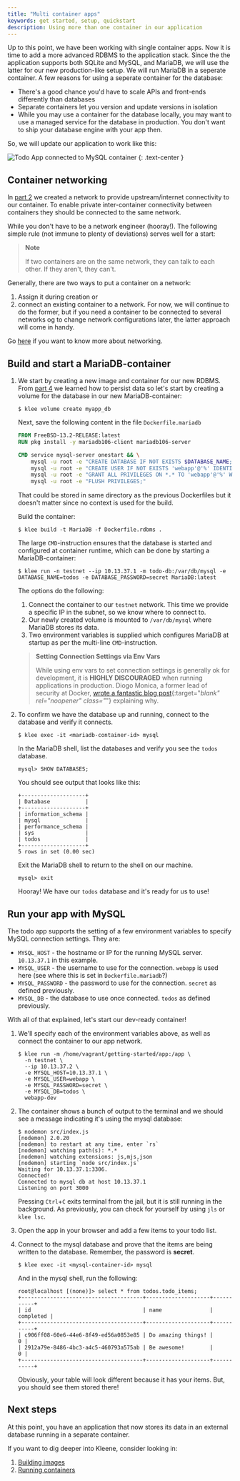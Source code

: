 ```yaml
---
title: "Multi container apps"
keywords: get started, setup, quickstart
description: Using more than one container in our application
---
```


Up to this point, we have been working with single container apps. Now it is time to add a more
advanced RDBMS to the application stack. Since the the application supports both SQLite and
MySQL, and MariaDB, we will use the latter for our new production-like setup.
We will run MariaDB in a seperate container. A few reasons for using a seperate container
for the database:

- There's a good chance you'd have to scale APIs and front-ends differently than databases
- Separate containers let you version and update versions in isolation
- While you may use a container for the database locally, you may want to use a managed service
  for the database in production. You don't want to ship your database engine with your app then.

So, we will update our application to work like this:

![Todo App connected to MySQL container](images/multi-app-architecture.png)
{: .text-center }

## Container networking

In [part 2](./02_our_app.md) we created a network to provide upstream/internet connectivity to our
container. To enable private inter-container connectivity between containers they
should be connected to the same network.

While you don't have to be a network engineer (hooray!). The following simple rule
(not immune to plenty of deviations) serves well for a start:

> **Note**
>
> If two containers are on the same network, they can talk to each other. If they aren't, they can't.

Generally, there are two ways to put a container on a network:
1) Assign it during creation or
2) connect an existing container to a network.
For now, we will continue to do the former, but if you need a container
to be connected to several networks og to change network configurations later,
the latter approach will come in handy.

Go [here](/run/network) if you want to know more about networking.

## Build and start a MariaDB-container

1. We start by creating a new image and container for our new RDBMS.
   From [part 4](./04_persisting_data.md) we learned how to persist data so let's
   start by creating a volume for the database in our new MariaDB-container:

   ```
   $ klee volume create myapp_db
   ```

   Next, save the following content in the file `Dockerfile.mariadb`

   ```dockerfile
   FROM FreeBSD-13.2-RELEASE:latest
   RUN pkg install -y mariadb106-client mariadb106-server

   CMD service mysql-server onestart && \
       mysql -u root -e "CREATE DATABASE IF NOT EXISTS $DATABASE_NAME;" && \
       mysql -u root -e "CREATE USER IF NOT EXISTS 'webapp'@'%' IDENTIFIED BY '$DATABASE_PASSWORD';" && \
       mysql -u root -e "GRANT ALL PRIVILEGES ON *.* TO 'webapp'@'%' WITH GRANT OPTION;" && \
       mysql -u root -e "FLUSH PRIVILEGES;"
   ```

   That could be stored in same directory as the previous Dockerfiles but it doesn't
   matter since no context is used for the build.

   Build the container:

   ```
   $ klee build -t MariaDB -f Dockerfile.rdbms .
   ```

   The large `CMD`-instruction ensures that the database is started and configured at container runtime,
   which can be done by starting a MariaDB-container:

   ```console
   $ klee run -n testnet --ip 10.13.37.1 -m todo-db:/var/db/mysql -e DATABASE_NAME=todos -e DATABASE_PASSWORD=secret MariaDB:latest
   ```

   The options do the following:

   1. Connect the container to our `testnet` network. This time we provide a specific IP in the subnet, so we know where to connect to.
   2. Our newly created volume is mounted to `/var/db/mysql` where MariaDB stores its data.
   3. Two environment variables is supplied which configures MariaDB at startup as per the multi-line `CMD`-instruction.


   > **Setting Connection Settings via Env Vars**
   >
   > While using env vars to set connection settings is generally ok for development, it is **HIGHLY DISCOURAGED**
   > when running applications in production. Diogo Monica, a former lead of security at Docker,
   > [wrote a fantastic blog post](https://diogomonica.com/2017/03/27/why-you-shouldnt-use-env-variables-for-secret-data/){:target="_blank" rel="noopener" class="_"}
   > explaining why.

2. To confirm we have the database up and running, connect to the database and verify it connects.

    ```console
    $ klee exec -it <mariadb-container-id> mysql
    ```

    In the MariaDB shell, list the databases and verify you see the `todos` database.

    ```console
    mysql> SHOW DATABASES;
    ```

    You should see output that looks like this:

    ```plaintext
    +--------------------+
    | Database           |
    +--------------------+
    | information_schema |
    | mysql              |
    | performance_schema |
    | sys                |
    | todos              |
    +--------------------+
    5 rows in set (0.00 sec)
    ```
    Exit the MariaDB shell to return to the shell on our machine.

   ```console
   mysql> exit
   ```

   Hooray! We have our `todos` database and it's ready for us to use!

## Run your app with MySQL

The todo app supports the setting of a few environment variables to specify MySQL connection settings. They are:

- `MYSQL_HOST` - the hostname or IP for the running MySQL server. `10.13.37.1` in this example.
- `MYSQL_USER` - the username to use for the connection. `webapp` is used here (see where this is set in `Dockerfile.mariadb`?)
- `MYSQL_PASSWORD` - the password to use for the connection. `secret` as defined previously.
- `MYSQL_DB` - the database to use once connected. `todos`  as defined previously.

With all of that explained, let's start our dev-ready container!

1. We'll specify each of the environment variables above, as well as connect the container to our app network.

    ```console
    $ klee run -m /home/vagrant/getting-started/app:/app \
      -n testnet \
      --ip 10.13.37.2 \
      -e MYSQL_HOST=10.13.37.1 \
      -e MYSQL_USER=webapp \
      -e MYSQL_PASSWORD=secret \
      -e MYSQL_DB=todos \
      webapp-dev
    ```

3. The container shows a bunch of output to the terminal and we should see a message indicating it's
   using the mysql database:

   ```console
   $ nodemon src/index.js
   [nodemon] 2.0.20
   [nodemon] to restart at any time, enter `rs`
   [nodemon] watching path(s): *.*
   [nodemon] watching extensions: js,mjs,json
   [nodemon] starting `node src/index.js`
   Waiting for 10.13.37.1:3306.
   Connected!
   Connected to mysql db at host 10.13.37.1
   Listening on port 3000
   ```

   Pressing `Ctrl`+`C` exits terminal from the jail, but it is still running in the background.
   As previously, you can check for yourself by using `jls` or `klee lsc`.

4. Open the app in your browser and add a few items to your todo list.

5. Connect to the mysql database and prove that the items are being written to the database. Remember, the password
   is **secret**.

    ```console
    $ klee exec -it <mysql-container-id> mysql
    ```

    And in the mysql shell, run the following:

    ```console
    root@localhost [(none)]> select * from todos.todo_items;
    +--------------------------------------+--------------------+-----------+
    | id                                   | name               | completed |
    +--------------------------------------+--------------------+-----------+
    | c906ff08-60e6-44e6-8f49-ed56a0853e85 | Do amazing things! |         0 |
    | 2912a79e-8486-4bc3-a4c5-460793a575ab | Be awesome!        |         0 |
    +--------------------------------------+--------------------+-----------+
    ```

    Obviously, your table will look different because it has your items. But, you should see them stored there!

## Next steps

At this point, you have an application that now stores its data in an external database running in a separate
container.

If you want to dig deeper into Kleene, consider looking in:

1. [Building images](/building/introduction/)
2. [Running containers](http://localhost:4000/run/introduction/)

